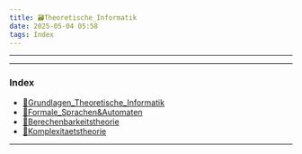 ```yaml
---
title: 🗃️Theoretische_Informatik
date: 2025-05-04 05:58
tags: Index
--- 
```


---

---

### Index


- [📁Grundlagen_Theoretische_Informatik](📁Grundlagen_Theoretische_Informatik)
- [📁Formale_Sprachen&Automaten](📁Formale_Sprachen&Automaten) 
- [📁Berechenbarkeitstheorie](📁Berechenbarkeitstheorie)
- [📁Komplexitaetstheorie](📁Komplexitaetstheorie)
 
---
 
